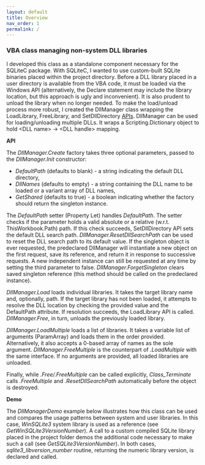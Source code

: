 ```yaml
---
layout: default
title: Overview
nav_order: 1
permalink: /
---
```


### VBA class managing non-system DLL libraries

I developed this class as a standalone component necessary for the SQLiteC package. With SQLiteC, I wanted to use custom-built SQLite binaries placed within the project directory. Before a DLL library placed in a user directory is available from the VBA code, it must be loaded via the Windows API (alternatively, the Declare statement may include the library location, but this approach is ugly and inconvenient). It is also prudent to unload the library when no longer needed. To make the load/unload process more robust, I created the DllManager class wrapping the LoadLibrary, FreeLibrary, and SetDllDirectory [APIs][DLL API]. DllManager can be used for loading/unloading multiple DLLs. It wraps a Scripting.Dictionary object to hold \<DLL name\>&nbsp;&rarr;&nbsp;\<DLL handle\> mapping.

**API**

The *DllManager.Create* factory takes three optional parameters, passed to the *DllManager.Init* constructor:

*	*DefaultPath* (defaults to blank) - a string indicating the default DLL directory,
*	*DllNames* (defaults to empty) - a string containing the DLL name to be loaded or a variant array of DLL names,
*	*GetShared* (defaults to true) - a boolean indicating whether the factory should return the singleton instance.

The *DefaultPath* setter (Property Let) handles *DefaultPath*. The setter checks if the parameter holds a valid absolute or a relative (w.r.t. ThisWorkbook.Path) path. If this check succeeds, SetDllDirectory API sets the default DLL search path. *DllManager.ResetDllSearchPath* can be used to reset the DLL search path to its default value. If the singleton object is ever requested, the predeclared DllManager will instantiate a new object on the first request, save its reference, and return it in response to successive requests. A new independent instance can still be requested at any time by setting the third parameter to false. *DllManager.ForgetSingleton* clears saved singleton reference (this method should be called on the predeclared instance).

*DllManager.Load* loads individual libraries. It takes the target library name and, optionally, path. If the target library has not been loaded, it attempts to resolve the DLL location by checking the provided value and the DefaultPath attribute. If resolution succeeds, the LoadLibrary API is called. *DllManager.Free*, in turn, unloads the previously loaded library.

*DllManager.LoadMultiple* loads a list of libraries. It takes a variable list of arguments (ParamArray) and loads them in the order provided. Alternatively, it also accepts a 0-based array of names as the sole argument. *DllManager.FreeMultiple* is the counterpart of *.LoadMultiple* with the same interface. If no arguments are provided, all loaded libraries are unloaded.

Finally, while *.Free/.FreeMultiple* can be called explicitly, *Class_Terminate* calls  *.FreeMultiple* and *.ResetDllSearchPath* automatically before the object is destroyed.

**Demo**

The *DllManagerDemo* example below illustrates how this class can be used and compares the usage patterns between system and user libraries. In this case, *WinSQLite3* system library is used as a reference (see *GetWinSQLite3VersionNumber*). A call to a custom compiled SQLite library placed in the project folder demos the additional code necessary to make such a call (see *GetSQLite3VersionNumber*). In both cases, *sqlite3_libversion_number* routine, returning the numeric library version, is declared and called.


<!-- References -->

[DLL API]: https://docs.microsoft.com/en-us/windows/win32/dlls/dynamic-link-library-functions
[SQLite VBA]: https://pchemguy.github.io/SQLite-ICU-MinGW/stdcall
